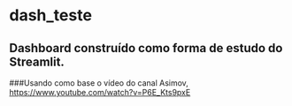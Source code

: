 # dash_teste
## Dashboard construído como forma de estudo do Streamlit.
###Usando como base o vídeo do canal Asimov, https://www.youtube.com/watch?v=P6E_Kts9pxE